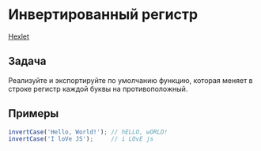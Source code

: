 # Инвертированный регистр

[Hexlet](https://ru.hexlet.io/challenges/intro_to_programming_invert_case_exercise)

## Задача

Реализуйте и экспортируйте по умолчанию функцию, которая меняет в строке регистр каждой буквы на противоположный.

## Примеры

```js
invertCase('Hello, World!'); // hELLO, wORLD!
invertCase('I loVe JS');     // i LOvE js
```
